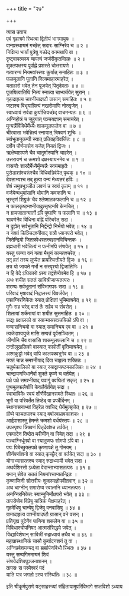 +++
title = "२७"

+++

व्यास उवाच  
एवं गृहाश्रमे स्थित्वा द्वितीयं भागमायुषः ।  
वानप्रस्थाश्रमं गच्छेत् सदारः साग्निरेव च ॥ २ ॥  
निक्षिप्य भार्यां पुत्रेषु गच्छेद् वनमथापि वा ।  
दृष्ट्वापत्यस्य चापत्यं जर्जरीकृतविग्रहः ॥ २ ॥  
शुक्लपक्षस्य पूर्वाह्ने प्रशस्ते चोत्तरायणे ।  
गत्वारण्यं नियमवांस्तपः कुर्यात् समाहितः ॥ ३ ॥  
फलमूलानि पूतानि नित्यमाहारमाहरेत् ।  
यताहारो भवेत् तेन पूजयेत् पितृदेवताः ॥ ४ ॥  
पूजयित्वातिथिं नित्यं स्नात्वा चाभ्यर्चयेत् सुरान् ।  
गृहादाहृत्य चाश्नीयादष्टौ ग्रासान् समाहितः ॥ ५ ॥  
जटाश्च बिभृयान्नित्यं नखरोमाणि नोत्सृजेत् ।  
स्वाध्यायं सर्वदा कुर्यान्नियच्छेद् वाचमन्यतः ॥ ६ ॥  
अग्निहोत्रं च जुहुयात् पञ्चयज्ञान् समाचरेत् ।  
मुन्यन्नैंर्विविधैर्मेध्यैः शाकमूलफलेन वा ॥ ७ ॥  
चीरवासा भवेन्नित्यं स्नायात् त्रिषवणं शुचिः ।  
सर्वभूतानुकम्पी स्यात् प्रतिग्रहविवर्जितः ॥ ८ ॥  
दर्शेन पौर्णमासेन यजेत् नियतं द्विजः ।  
ऋक्षेष्वाग्रयणे चैव चातुर्मास्यानि चाहरेत् ।  
उत्तरायणं च क्रमशो दक्षस्यायनमेव च ॥ ९ ॥  
वासन्तैः शारदैर्मेध्यैर्मुन्यन्नैः स्वयमाहृतैः ।  
पुरोडाशांश्चरूंश्चैव विधिवन्निर्वपेत् पृथक् ॥ १० ॥  
देवताभ्यश्च तद् हुत्वा वन्यं मेध्यतरं हविः ।  
शेषं समुपभुञ्जीत लवणं च स्वयं कृतम् ॥ ११ ॥  
वर्जयेन्मधुमांसानि भौमानि कवकानि च ।  
भूस्तृणं शिग्रुकं चैव श्लेष्मातकफलानि च ॥ १२ ॥  
न फालकृष्टमश्नीयादुत्सृष्टमपि केनचित् ।  
न ग्रामजातान्यार्तो ऽपि पुष्पाणि च फलानि च ॥ १३ ॥  
श्रावणेनैव विधिना वह्निं परिचरेत् सदा ।  
न द्रुह्येत् सर्वभूतानि निर्द्वन्द्वो निर्भयो भवेत् ॥ १४ ॥  
न नक्तं किञ्चिदश्नीयाद् रात्रौ ध्यानपरो भवेत् ।  
जितेन्द्रियो जितक्रोधस्तत्त्वज्ञानविचिन्तकः ।  
ब्रह्मचारी भवेन्नित्यं न पत्नीमपि संश्रयेत् ॥ १५ ॥  
यस्तु पत्न्या वनं गत्वा मैथुनं कामतश्चरेत् ।  
तद् व्रतं तस्य लुप्येत प्रायश्चित्तीयते द्विजः ॥ १६ ॥  
तत्र यो जायते गर्भो न संस्पृश्यो द्विजातिभिः ।  
न हि वेदे ऽधिकारो ऽस्य तद्वंशेप्येवमेव हि ॥ १७ ॥  
अधः शयीत सततं सावित्रीजाप्यतत्परः ।  
शरण्यः सर्वभूतानां संविभागपरः सदा ॥ १८ ॥  
परिवादं मृषावादं निद्रालस्यं विवर्जयेत् ।  
एकाग्निरनिकेतः स्यात् प्रोक्षितां भूमिमाश्रयेत् ॥ १९ ॥  
मृगैः सह चरेद् वासं तैः सहैव च संवसेत् ।  
शिलायां शर्करायां वा शयीत सुसमाहितः ॥ २० ॥  
सद्यः प्रक्षालको वा स्यान्माससञ्चयिको ऽपि वा ।  
षण्मासनिचयो वा स्यात् समानिचय एव वा ॥ २१ ॥  
त्यजेदाश्वयुजे मासि सम्पन्नं पूर्वसञ्चितम् ।  
जीर्णानि चैव वासांसि शाकमूलफलानि च ॥ २२ ॥  
दन्तोलूखलिको वास्यात् कापोतीं वृत्तिमाश्रयेत् ।  
अश्मकुट्टो भवेद् वापि कालपक्वभुगेव वा ॥ २३ ॥  
नक्तं चान्न समश्नीयाद् दिवा चाहृत्य शक्तितः ।  
चतुर्थकालिको वा स्यात् स्याद्वाप्यष्टमकालिकः ॥ २४ ॥  
चान्द्रायणविधानैर्वा शुक्ले कृष्णे च वर्तयेत् ।  
पक्षे पक्षे समश्नीयाद् यवागूं क्वथितां सकृत् ॥ २५ ॥  
पुष्पमूलफलैर्वापि केवलैर्वर्तयेत् सदा ।  
स्वाभाविकैः स्वयं शीर्णैर्वैखानसमते स्थितः ॥ २६ ॥  
भूमौ वा परिवर्तेत तिष्ठेद् वा प्रपदैर्दिनम् ।  
स्थानासनाभ्यां विहरेन्न क्वचिद् धैर्यमुत्सृजेत् ॥ २७ ॥  
ग्रीष्मे पञ्चतपाश्च स्याद् वर्षास्वभ्रावकाशकः ।  
आर्द्रवासास्तु हेमन्ते क्रमशो वर्धयंस्तपः ॥ २८ ॥  
उपस्पृश्य त्रिषवणं पितृदेवांश्च तर्पयेत् ।  
एकपादेन तिष्ठेत मरीचीन् वा पिबेत् तदा ॥ २९ ॥  
पञ्चाग्निर्धूमपो वा स्यादुष्मपः सोमपो ऽपि वा ।  
पयः पिबेच्छुक्लपक्षे कृष्णापक्षे तु गोमयम् ।  
शीर्णपर्णाशनो वा स्यात् कृच्छ्रैर् वा वर्तयेत् सदा ॥ ३० ॥  
योगाभ्यासरतश्च स्याद् रुद्राध्यायी भवेत् सदा ।  
अथर्वशिरसो ऽध्येता वेदान्ताभ्यासतत्परः ॥ ३१ ॥  
यमान् सेवेत सततं नियमांश्चाप्यतन्द्रितः ।  
कृष्णाजिनी सोत्तरीयः शुक्लयज्ञोपवीतवान् ॥ ३२ ॥  
अथ चाग्नीन् समारोप्य स्वात्मनि ध्यानतत्परः ।  
अनग्निरनिकेतः स्यान्मुनिर्मोक्षपरो भवेत् ॥ ३३ ॥  
तापसेष्वेव विप्रेषु यात्रिकं भैक्षमाहरेत् ।  
गृहमेधिषु चान्येषु द्विजेषु वनवासिषु ॥ ३४ ॥  
ग्रामादाहृत्य वाश्नीयादष्टौ ग्रासान् वने वसन् ।  
प्रतिगृह्य पुटेनैव पाणिना शकलेन वा ॥ ३५ ॥  
विविधाश्चोपनिषद आत्मसंसिद्धये जपेत् ।  
विद्याविशेषान् सावित्रीं रुद्राध्यायं तथैव च ॥ ३६ ॥  
महाप्रास्थानिकं चासौ कुर्यादनशनं तु वा ।  
अग्निप्रवेशमन्यद् वा ब्रर्ह्मार्पणविधौ स्थितः ॥ ३७ ॥  
यस्तु सम्यगिममाश्रमं शिवं  
संश्रयेदशिवपुञ्जनाशनम् ।  
तापसः स परमैश्वरं पदं  
याति यत्र जगतो ऽस्य संस्थितिः ॥ ३८ ॥  
    
इति श्रीकूर्मपुराणे षट्साहस्त्र्यां संहितायामुपरिविभागे सप्तविशो ऽध्याय
